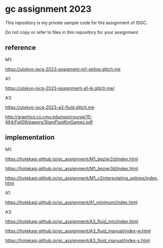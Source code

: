 # gc assignment 2023

This repository is my private sample code for the assignment of ISGC.

Do not copy or refer to files in this repository for your assignment.

## reference

M1:

https://utokyo-iscg-2023-assigment-m1-spline.glitch.me

A1:

https://utokyo-iscg-2023-assignment-a1-ik.glitch.me/

A3:

https://utokyo-iscg-2023-a3-fluid.glitch.me

http://graphics.cs.cmu.edu/nsp/course/15-464/Fall09/papers/StamFluidforGames.pdf

## implementation

M1:

https://hotekagi.github.io/gc_assignment/M1_bezier2d/index.html

https://hotekagi.github.io/gc_assignment/M1_bezier3d/index.html

https://hotekagi.github.io/gc_assignment/M1_c2interpolating_splines/index.html

A1:

https://hotekagi.github.io/gc_assignment/A1_minimum/index.html

A3:

https://hotekagi.github.io/gc_assignment/A3_fluid_min/index.html

https://hotekagi.github.io/gc_assignment/A3_fluid_manual/index-w.html

https://hotekagi.github.io/gc_assignment/A3_fluid_manual/index-s.html
